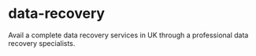 # data-recovery
Avail a complete data recovery services in UK through a professional data recovery specialists.
